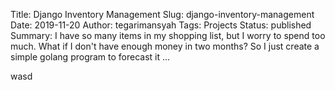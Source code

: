 Title: Django Inventory Management
Slug: django-inventory-management
Date: 2019-11-20
Author: tegarimansyah
Tags: Projects
Status: published
Summary: I have so many items in my shopping list, but I worry to spend too much. What if I don't have enough money in two months? So I just create a simple golang program to forecast it ...

wasd